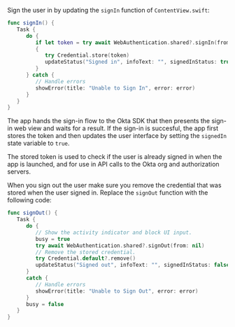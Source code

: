 Sign the user in by updating the `signIn` function of `ContentView.swift`:

```swift
func signIn() {
   Task {
      do {
         if let token = try await WebAuthentication.shared?.signIn(from: nil)
         {
            try Credential.store(token)
            updateStatus("Signed in", infoText: "", signedInStatus: true)
         }
      } catch {
         // Handle errors
         showError(title: "Unable to Sign In", error: error)
      }
   }
}
```

The app hands the sign-in flow to the Okta SDK that then presents the sign-in web view and waits for a result. If the sign-in is succesful, the app first stores the token and then updates the user interface by setting the `signedIn` state variable to `true`.

The stored token is used to check if the user is already signed in when the app is launched, and for use in API calls to the Okta org and authorization servers.

When you sign out the user make sure you remove the credential that was stored when the user signed in. Replace the `signOut` function with the following code:

```swift
func signOut() {
   Task {
      do {
         // Show the activity indicator and block UI input.
         busy = true
         try await WebAuthentication.shared?.signOut(from: nil)
         // Remove the stored credential.
         try Credential.default?.remove()
         updateStatus("Signed out", infoText: "", signedInStatus: false)
      }
      catch {
         // Handle errors
         showError(title: "Unable to Sign Out", error: error)
      }
      busy = false
   }
}
```
